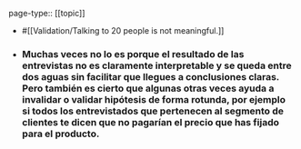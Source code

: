 page-type:: [[topic]]

- #[[Validation/Talking to 20 people is not meaningful.]]

- ### Muchas veces no lo es porque el resultado de las entrevistas no es claramente interpretable y se queda entre dos aguas sin facilitar que llegues a conclusiones claras. Pero también es cierto que algunas otras veces ayuda a invalidar o validar hipótesis de forma rotunda, por ejemplo si todos los entrevistados que pertenecen al segmento de clientes te dicen que no pagarían el precio que has fijado para el producto.




